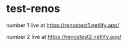 # test-renos
number 1
live at https://renostest1.netlify.app/

number 2
live at https://renostest2.netlify.app/
